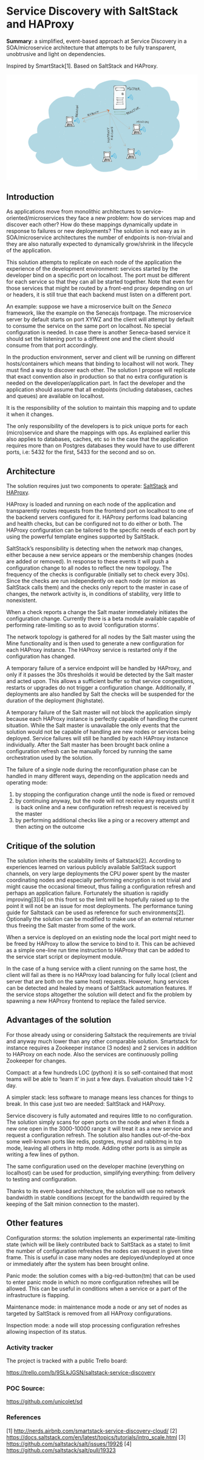 # Service Discovery with SaltStack and HAProxy


**Summary**: a simplified, event-based approach at Service Discovery in a SOA/microservice architecture that attempts to be fully transparent, unobtrusive and light on dependencies.

Inspired by SmartStack[1]. Based on SaltStack and HAProxy.

![Overview](img/a_overview.png "Overview")  

## Introduction
As applications move from monolithic architectures to service-oriented/microservices they face a new problem: how do services map and discover each other? How do these mappings dynamically update in response to failures or new deployments?
The solution is not easy as in SOA/microservice architectures the number of endpoints is non-trivial and they are also naturally expected to dynamically grow/shrink in the lifecycle of the application.

This solution attempts to replicate on each node of the application the experience of the development environment: services started by the developer bind on a specific port on localhost. The port must be different for each service so that they can all be started together. Note that even for those services that might be routed by a front-end proxy depending on url or headers, it is still true that each backend must listen on a different port.

An example: suppose we have a microservice built on the *Seneca* framework, like the example on the Senecajs frontpage. The microservice server by default starts on port XYWZ and the client will attempt by default to consume the service on the same port on localhost. No special configuration is needed. In case there is another Seneca-based service it should set the listening port to a different one and the client should consume from that port accordingly.

In the production environment, server and client will be running on different hosts/containers which means that binding to localhost will not work. They must find a way to discover each other. The solution I propose will replicate that exact convention also in production so that no extra configuration is needed on the developer/application part. In fact the developer and the application should assume that all endpoints (including databases, caches and queues) are available on localhost.

It is the responsibility of the solution to maintain this mapping and to update it when it changes.

The only responsibility of the developers is to pick unique ports for each (micro)service and share the mappings with ops. As explained earlier this also applies to databases, caches, etc so in the case that the application requires more than on Postgres databases they would have to use different ports, i.e: 5432 for the first, 5433 for the second and so on.

## Architecture

The solution requires just two components to operate: [SaltStack](https://github.com/saltstack/salt)
and [HAProxy](http://www.haproxy.org).

HAProxy is loaded and running on each node of the application and transparently routes requests from the frontend port on localhost to one of the backend servers configured for it. HAProxy performs load balancing and health checks, but can be configured not to do either or both. The HAProxy configuration can be tailored to the specific needs of each port by using the powerful template engines supported by SaltStack.

SaltStack’s responsibility is detecting when the network map changes, either because a new service appears or the membership changes (nodes are added or removed). In response to these events it will push a configuration change to all nodes to reflect the new topology. The frequency of the checks is configurable (initially set to check every 30s). Since the checks are run independently on each node (or minion as SaltStack calls them) and the checks only report to the master in case of changes, the network activity is, in conditions of stability, very little to nonexistent.

When a check reports a change the Salt master immediately initiates the configuration change. Currently there is a beta module available  capable of performing rate-limiting so as to avoid ‘configuration storms’.

The network topology is gathered for all nodes by the Salt master using the Mine functionality and is then used to generate a new configuration for each HAProxy instance. The HAProxy service is restarted only if the configuration has changed.

A temporary failure of a service endpoint will be handled by HAProxy, and only if it passes the 30s thresholds it would be detected by the Salt master and acted upon. This allows a sufficient buffer so that service congestions, restarts or upgrades do not trigger a configuration change. Additionally, if deployments are also handled by Salt the checks will be suspended for the duration of the deployment (highstate).

A temporary failure of the Salt master will not block the application simply because each HAProxy instance is perfectly capable of handling the current situation. While the Salt master is unavailable the only events that the solution would not be capable of handling are new nodes or services being deployed. Service failures will still be handled by each HAProxy instance individually.
After the Salt master has been brought back online a configuration refresh can be manually forced by running the same orchestration used by the solution.

The failure of a single node during the reconfiguration phase can be handled in many different ways, depending on the application needs and operating mode:
1. by stopping the configuration change until the node is fixed or removed
2. by continuing anyway, but the node will not receive any requests until it is back online and a new configuration refresh request is received by the master
3. by performing additional checks like a ping or a recovery attempt and then acting on the outcome

## Critique of the solution

The solution inherits the scalability limits of Saltstack[2]. According to experiences learned on various publicly available SaltStack support channels, on very large deployments the CPU power spent by the master coordinating nodes and especially performing encryption is not trivial and might cause the occasional timeout, thus failing a configuration refresh and perhaps an application failure. Fortunately the situation is rapidly improving[3][4] on this front so the limit will be hopefully raised up to the point it will not be an issue for most deployments. The performance tuning guide for Saltstack can be used as reference for such environments[2].
Optionally the solution can be modified to make use of an external returner thus freeing the Salt master from some of the work.


When a service is deployed on an existing node the local port might need to be freed by HAProxy to allow the service to bind to it. This can be achieved as a simple one-line run time instruction to HAProxy that can be added to the service start script or deployment module.


In the case of a hung service with a client running on the same host, the client will fail as there is no HAProxy load balancing for fully local (client and server that are both on the same host) requests. However, hung services can be detected and healed by means of SaltStack automation features.
If the service stops altogether the solution will detect and fix the problem by spawning a new HAProxy frontend to replace the failed service.

## Advantages of the solution

For those already using or considering Saltstack the requirements are trivial and anyway much lower than any other comparable solution. Smartstack for instance requires a Zookeeper instance (3 nodes) and 2 services in addition to HAProxy on each node. Also the services are continuously polling Zookeeper for changes.


Compact: at a few hundreds LOC (python) it is so self-contained that most teams will be able to ‘learn it’ in just a few days. Evaluation should take 1-2 day.


A simpler stack: less software to manage means less chances for things to break. In this case just two are needed: SaltStack and HAProxy.


Service discovery is fully automated and requires little to no configuration. The solution simply scans for open ports on the node and when it finds a new one open in the 3000-10000 range it will treat it as a new service and request a configuration refresh. The solution also handles out-of-the-box some well-known ports like redis, postgres, mysql and rabbitmq in tcp mode, leaving all others in http mode. Adding other ports is as simple as writing a few lines of python.


The same configuration used on the developer machine (everything on localhost) can be used for production, simplifying everything: from delivery to testing and configuration.


Thanks to its event-based architecture, the solution will use no network bandwidth in stable conditions (except for the bandwidth required by the keeping of the Salt minion connection to the master).


## Other features

Configuration storms: the solution implements an experimental rate-limiting state (which will be likely contributed back to SaltStack as a state) to limit the number of configuration refreshes the nodes can request in given time frame. This is useful in case many nodes are deployed/undeployed at once or immediately after the system has been brought online.


Panic mode: the solution comes with a big-red-button(tm) that can be used to enter panic mode in which no more configuration refreshes will be allowed. This can be useful in conditions when a service or a part of the infrastructure is flapping.


Maintenance mode: in maintenance mode a node or any set of nodes as targeted by SaltStack is removed from all HAProxy configurations.


Inspection mode: a node will stop processing configuration refreshes allowing inspection of its status.

### Activity tracker
The project is tracked with a public Trello board:

https://trello.com/b/9SLkJGSN/saltstack-service-discovery


### POC Source:
https://github.com/unicolet/sd


### References
[1] http://nerds.airbnb.com/smartstack-service-discovery-cloud/
[2] https://docs.saltstack.com/en/latest/topics/tutorials/intro_scale.html
[3] https://github.com/saltstack/salt/issues/19926
[4] https://github.com/saltstack/salt/pull/19323